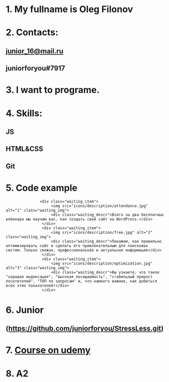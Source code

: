 # 1. My fullname is Oleg Filonov
# 2. Contacts:
## junior_16@mail.ru
## juniorforyou#7917
# 3. I want to programe.
# 4. Skills:
## JS
## HTML&CSS
## Git
# 5. Code example
``` <div class="waiting_wrapper">
               <div class="waiting_item">
                    <img src="icons/description/attendance.jpg" alt="1" class="waiting_img">
                    <div class="waiting_descr">Всего за два бесплатных вебинара мы научим вас, как создать свой сайт на WordPress.</div>
                </div>
                <div class="waiting_item">
                    <img src="icons/description/free.jpg" alt="2" class="waiting_img">
                    <div class="waiting_descr">Покажем, как правильно оптимизировать сайт и сделать его привлекательным для поисковых систем. Только свежая, профессиональная и актуальная информация</div>
                </div>
                <div class="waiting_item">
                    <img src="icons/description/optimization.jpg" alt="3" class="waiting_img">
                    <div class="waiting_descr">Вы узнаете, что такое "хорошая индексация", "высокая посещаемость", "стабильный прирост посетителей", "ТОП по запросам" и, что намного важнее, как добиться всех этих показателей!</div>
                </div>
```
# 6. Junior
## (https://github.com/juniorforyou/StressLess.git)
# 7. [Course on udemy](https://www.udemy.com/course/javascript_full/)
# 8. A2 
